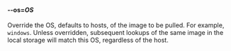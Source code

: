 #### **--os**=*OS*

Override the OS, defaults to hosts, of the image to be pulled. For example, `windows`.
Unless overridden, subsequent lookups of the same image in the local storage will match this OS, regardless of the host.
